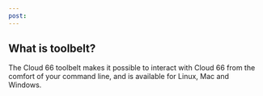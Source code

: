```yaml
---
post: 
---
```


## What is toolbelt?

The Cloud 66 toolbelt makes it possible to interact with Cloud 66 from the comfort of your command line, and is available for Linux, Mac and Windows.

